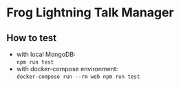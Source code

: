 Frog Lightning Talk Manager
===

How to test
---
* with local MongoDB:  
```npm run test```
* with docker-compose environment:  
```docker-compose run --rm web npm run test```
